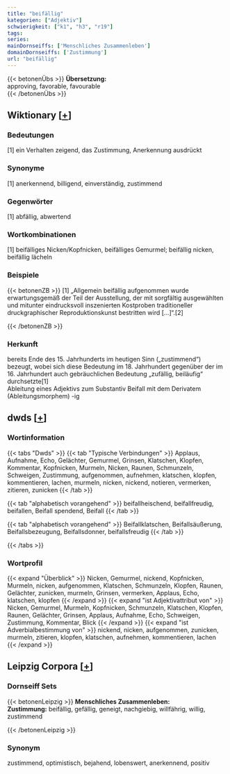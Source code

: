 ```yaml
---
title: "beifällig"
kategorien: ["Adjektiv"]
schwierigkeit: ["k1", "h3", "r19"]
tags:
series:
mainDornseiffs: ['Menschliches Zusammenleben']
domainDornseiffs: ['Zustimmung']
url: "beifällig"
---
```


{{< betonenÜbs >}}
**Übersetzung:**  
approving, favorable, favourable  
{{< /betonenÜbs >}}

## Wiktionary [[+](https://de.wiktionary.org/wiki/beifällig)]

### Bedeutungen
[1] ein Verhalten zeigend, das Zustimmung, Anerkennung ausdrückt  

### Synonyme
[1] anerkennend, billigend, einverständig, zustimmend  

### Gegenwörter
[1] abfällig, abwertend  

### Wortkombinationen
[1] beifälliges Nicken/Kopfnicken, beifälliges Gemurmel; beifällig nicken, beifällig lächeln  

### Beispiele
{{< betonenZB >}}
[1] „Allgemein beifällig aufgenommen wurde erwartungsgemäß der Teil der Ausstellung, der mit sorgfältig ausgewählten und mitunter eindrucksvoll inszenierten Kostproben traditioneller druckgraphischer Reproduktionskunst bestritten wird […]“.[2]  

{{< /betonenZB >}}
### Herkunft
bereits Ende des 15. Jahrhunderts im heutigen Sinn („zustimmend“) bezeugt, wobei sich diese Bedeutung im 18. Jahrhundert gegenüber der im 16. Jahrhundert auch gebräuchlichen Bedeutung „zufällig, beiläufig“ durchsetzte[1]  
Ableitung eines Adjektivs zum Substantiv Beifall mit dem Derivatem (Ableitungsmorphem) -ig  



## dwds [[+](https://www.dwds.de/wb/beifällig)]

### Wortinformation
{{< tabs "Dwds" >}}
{{< tab "Typische Verbindungen" >}}
Applaus, Aufnahme, Echo, Gelächter, Gemurmel, Grinsen, Klatschen, Klopfen, Kommentar, Kopfnicken, Murmeln, Nicken, Raunen, Schmunzeln, Schweigen, Zustimmung, aufgenommen, aufnehmen, klatschen, klopfen, kommentieren, lachen, murmeln, nicken, nickend, notieren, vermerken, zitieren, zunicken
{{< /tab >}}

{{< tab "alphabetisch vorangehend" >}}
beifallheischend, beifallfreudig, beifallen, Beifall spendend, Beifall
{{< /tab >}}

{{< tab "alphabetisch vorangehend" >}}
Beifallklatschen, Beifallsäußerung, Beifallsbezeugung, Beifallsdonner, beifallsfreudig
{{< /tab >}}

{{< /tabs >}}

### Wortprofil
{{< expand "Überblick" >}} Nicken, Gemurmel, nickend, Kopfnicken, Murmeln, nicken, aufgenommen, Klatschen, Schmunzeln, Klopfen, Raunen, Gelächter, zunicken, murmeln, Grinsen, vermerken, Applaus, Echo, klatschen, klopfen {{< /expand >}}
{{< expand "ist Adjektivattribut von" >}} Nicken, Gemurmel, Murmeln, Kopfnicken, Schmunzeln, Klatschen, Klopfen, Raunen, Gelächter, Grinsen, Applaus, Aufnahme, Echo, Schweigen, Zustimmung, Kommentar, Blick {{< /expand >}}
{{< expand "ist Adverbialbestimmung von" >}} nickend, nicken, aufgenommen, zunicken, murmeln, zitieren, klopfen, klatschen, aufnehmen, kommentieren, lachen {{< /expand >}}

## Leipzig Corpora [[+](https://corpora.uni-leipzig.de/en/res?word=beifällig&corpusId=deu_newscrawl-public_2018)]

### Dornseiff Sets
{{< betonenLeipzig >}}
**Menschliches Zusammenleben:**  
**Zustimmung:** beifällig, gefällig, geneigt, nachgiebig, willfährig, willig, zustimmend  

{{< /betonenLeipzig >}}

### Synonym
zustimmend, optimistisch, bejahend, lobenswert, anerkennend, positiv

